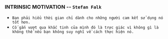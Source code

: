 ### INTRINSIC MOTIVATION -- `Stefan Falk`

- `Bạn phải hiểu thời gian chỉ dành cho những người cam kết sử dụng nó tốt hơn.`
- `Cố gắn vượt qua khắc tinh của mình đó là trực giác vì không gì là không thể nếu bạn không suy nghĩ về cách thực hiện nó.`
